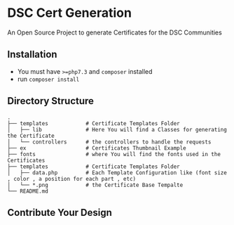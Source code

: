# DSC Cert Generation 
An Open Source Project to generate Certificates for the DSC Communities

## Installation  
- You must have ```>=php7.3```  and ```composer``` installed 
- run ```composer install``` 

## Directory Structure
```
.
├── templates            # Certificate Templates Folder 
│   ├── lib              # Here You will find a Classes for generating the Certificate
│   └── controllers      # the controllers to handle the requests  
├── ex                   # Certificates Thumbnail Example
├── fonts                # where You will find the fonts used in the Certificates 
├── templates            # Certificate Templates Folder 
│   ├── data.php         # Each Template Configuration like (font size , color , a position for each part , etc)
│   └── *.png            # the Certificate Base Tempalte 
└── README.md
```


## Contribute Your Design 
